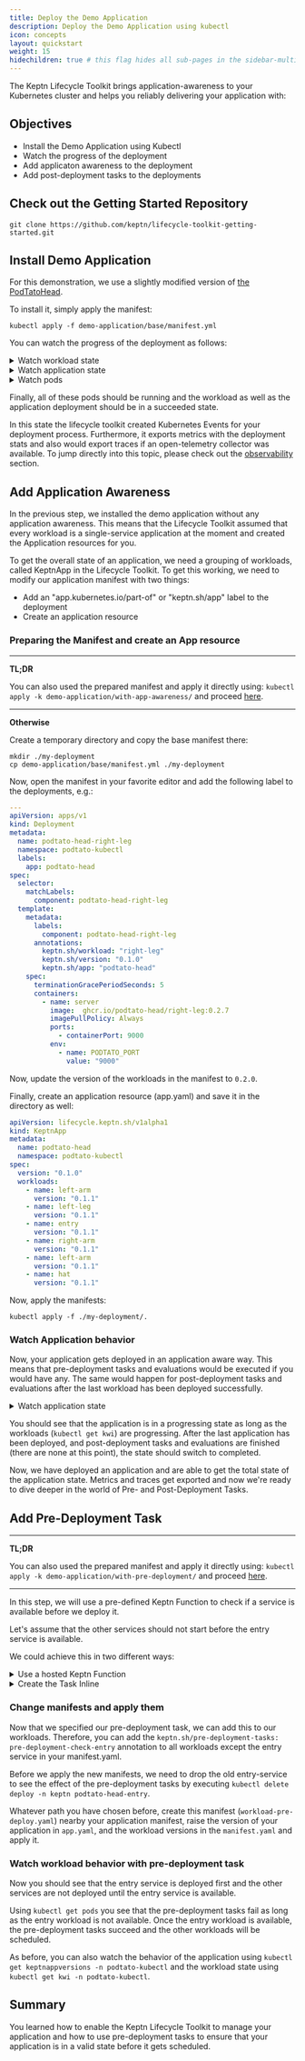 ```yaml
---
title: Deploy the Demo Application
description: Deploy the Demo Application using kubectl
icon: concepts
layout: quickstart
weight: 15
hidechildren: true # this flag hides all sub-pages in the sidebar-multicard.html
---
```

The Keptn Lifecycle Toolkit brings application-awareness to your Kubernetes cluster and helps you reliably delivering your application with:
## Objectives
* Install the Demo Application using Kubectl
* Watch the progress of the deployment
* Add applicaton awareness to the deployment
* Add post-deployment tasks to the deployments

## Check out the Getting Started Repository
```
git clone https://github.com/keptn/lifecycle-toolkit-getting-started.git
```

## Install Demo Application
For this demonstration, we use a slightly modified version of [the PodTatoHead](https://github.com/podtato-head/podtato-head).

To install it, simply apply the manifest:
```shell
kubectl apply -f demo-application/base/manifest.yml
```

You can watch the progress of the deployment as follows:
<details>
<summary>Watch workload state</summary>
When the Lifecycle Toolkit detects workload labels ("app.kubernetes.io/name" and "keptn.sh/workload") on a resource, a KeptnWorkloadInstance (kwi) resource will be created. Using this resource you can watch the progress of the deployment.

```shell
kubectl get keptnworkloadinstances -n podtato-kubectl
```

This will show the current status of the Workloads and in which phase they are at the moment. You can get more detailed information about the workloads by describing one of the resources:

```shell
kubectl describe keptnworkloadinstances entry -n podtato-kubectl
```

Note that there are more detailed information in the event stream of the object.
</details>

<details>
<summary>Watch application state</summary>
Although you didn't specify an application in your manifest, the Lifecycle Toolkit assumed that this is a single-service application and created an ApplicationVersion (kav) resource for you.

Using `kubectl get keptnappversions -n podtato-kubectl` you can see state of these resources.
</details>

<details>
<summary>Watch pods</summary>
Obviously, you should see that the pods are starting normally. You can watch the state of the pods using:

```shell
kubectl get pods -n podtato-kubectl
```
</details>

Finally, all of these pods should be running and the workload as well as the application deployment should be in a succeeded state.

In this state the lifecycle toolkit created Kubernetes Events for your deployment process. Furthermore, it exports metrics with the deployment stats and also would export traces if an open-telemetry collector was available. To jump directly into this topic, please check out the [observability](./install-observability.md) section. 

## Add Application Awareness
In the previous step, we installed the demo application without any application awareness. This means that the Lifecycle Toolkit assumed that every workload is a single-service application at the moment and created the Application resources for you.

To get the overall state of an application, we need a grouping of workloads, called KeptnApp in the Lifecycle Toolkit. To get this working, we need to modify our application manifest with two things:
* Add an "app.kubernetes.io/part-of" or "keptn.sh/app" label to the deployment
* Create an application resource

### Preparing the Manifest and create an App resource

---
**TL;DR**

You can also used the prepared manifest and apply it directly using: `kubectl apply -k demo-application/with-app-awareness/` and proceed [here](#watch-application-behavior).

---
**Otherwise**

Create a temporary directory and copy the base manifest there:
```shell
mkdir ./my-deployment
cp demo-application/base/manifest.yml ./my-deployment
```

Now, open the manifest in your favorite editor and add the following label to the deployments, e.g.:
```yaml
---
apiVersion: apps/v1
kind: Deployment
metadata:
  name: podtato-head-right-leg
  namespace: podtato-kubectl
  labels:
    app: podtato-head
spec:
  selector:
    matchLabels:
      component: podtato-head-right-leg
  template:
    metadata:
      labels:
        component: podtato-head-right-leg
      annotations:
        keptn.sh/workload: "right-leg"
        keptn.sh/version: "0.1.0"
        keptn.sh/app: "podtato-head"
    spec:
      terminationGracePeriodSeconds: 5
      containers:
        - name: server
          image:  ghcr.io/podtato-head/right-leg:0.2.7
          imagePullPolicy: Always
          ports:
            - containerPort: 9000
          env:
            - name: PODTATO_PORT
              value: "9000"
```

Now, update the version of the workloads in the manifest to `0.2.0`.

Finally, create an application resource (app.yaml) and save it in the directory as well:
```yaml
apiVersion: lifecycle.keptn.sh/v1alpha1
kind: KeptnApp
metadata:
  name: podtato-head
  namespace: podtato-kubectl
spec:
  version: "0.1.0"
  workloads:
    - name: left-arm
      version: "0.1.1"
    - name: left-leg
      version: "0.1.1"
    - name: entry
      version: "0.1.1"
    - name: right-arm
      version: "0.1.1"
    - name: left-arm
      version: "0.1.1"
    - name: hat
      version: "0.1.1"
```

Now, apply the manifests:
```shell
kubectl apply -f ./my-deployment/.
```

### Watch Application behavior
Now, your application gets deployed in an application aware way. This means that pre-deployment tasks and evaluations would be executed if you would have any. The same would happen for post-deployment tasks and evaluations after the last workload has been deployed successfully.

<details>
<summary>Watch application state</summary>
Now that you defined your application, you could watch the state of the whole application using:

```shell
kubectl get keptnappversions -n podtato-kubectl`
```
</details>

You should see that the application is in a progressing state as long as the workloads (`kubectl get kwi`) are progressing. After the last application has been deployed, and post-deployment tasks and evaluations are finished (there are none at this point), the state should switch to completed.

Now, we have deployed an application and are able to get the total state of the application state. Metrics and traces get exported and now we're ready to dive deeper in the world of Pre- and Post-Deployment Tasks.

## Add Pre-Deployment Task

---

**TL;DR**

You can also used the prepared manifest and apply it directly using: `kubectl apply -k demo-application/with-pre-deployment/` and proceed [here](#watch-workload-behavior-with-pre-deployment-task).

---
In this step, we will use a pre-defined Keptn Function to check if a service is available before we deploy it. 

Let's assume that the other services should not start before the entry service is available.

We could achieve this in two different ways:

<details>
<summary>Use a hosted Keptn Function</summary>
In this case, published this function in our repository and you can simply reference to it in your KeptnTaskDefinition Manifest as this:

```yaml
apiVersion: lifecycle.keptn.sh/v1alpha1
kind: KeptnTaskDefinition
metadata:
  name: pre-deployment-check-entry
  namespace: podtato-kubectl
spec:
  function:
    httpRef:
      url: https://raw.githubusercontent.com/keptn/lifecycle-toolbox/main/functions-runtime/samples/ts/http.ts
    parameters:
      map:
        url: http://podtato-head-entry.podtato-kubectl.svc.cluster.local:9000
```

Note, that we referred to the URL function in `.spec.function.httpRef.url`

</details>

<details>
<summary>Create the Task Inline</summary>
Alternatively, you could also create the function directly in the KeptnTaskDefinition manifest. This would look like this:

```yaml
apiVersion: lifecycle.keptn.sh/v1alpha1
kind: KeptnTaskDefinition
metadata:
  name: pre-deployment-check-entry
  namespace: podtato-kubectl
spec:
  function:
    inline:
      code: |
        let text = Deno.env.get("DATA");
        let data;
        data = JSON.parse(text);
  
        try {
          let resp = await fetch(data.url);
        }
        catch (error){
          console.error("Could not fetch url");
          Deno.exit(1);
        }
    parameters:
      map:
        url: http://podtato-head-entry.podtato-kubectl.svc.cluster.local:9000
```

In this case, we added the typescript code directly in the manifest. This is valuable if you want to deploy the function code nearby your application and don't need to share it or don't want to rely on an external service.
</details>

### Change manifests and apply them
Now that we specified our pre-deployment task, we can add this to our workloads. Therefore, you can add the `keptn.sh/pre-deployment-tasks: pre-deployment-check-entry` annotation to all workloads except the entry service in your manifest.yaml.

Before we apply the new manifests, we need to drop the old entry-service to see the effect of the pre-deployment tasks by executing `kubectl delete deploy -n keptn podtato-head-entry`.

Whatever path you have chosen before, create this manifest (`workload-pre-deploy.yaml`) nearby your application manifest, raise the version of your application in `app.yaml`, and the workload versions in the `manifest.yaml` and apply it.

### Watch workload behavior with pre-deployment task
Now you should see that the entry service is deployed first and the other services are not deployed until the entry service is available.

Using `kubectl get pods` you see that the pre-deployment tasks fail as long as the entry workload is not available. Once the entry workload is available, the pre-deployment tasks succeed and the other workloads will be scheduled.

As before, you can also watch the behavior of the application using `kubectl get keptnappversions -n podtato-kubectl` and the workload state using `kubectl get kwi -n podtato-kubectl`.

## Summary
You learned how to enable the Keptn Lifecycle Toolkit to manage your application and how to use pre-deployment tasks to ensure that your application is in a valid state before it gets scheduled.

